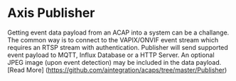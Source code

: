 # Axis Publisher
Getting event data payload from an ACAP into a system can be a challange.  The common way is to connect to the VAPIX/ONVIF event stream which requires an RTSP stream with authentication.  Publisher will send supported event payload to MQTT, Influx Database or a HTTP Server.  An optional JPEG image (upon event detection) may be included in the data payload.
[Read More] (https://github.com/aintegration/acaps/tree/master/Publisher)

